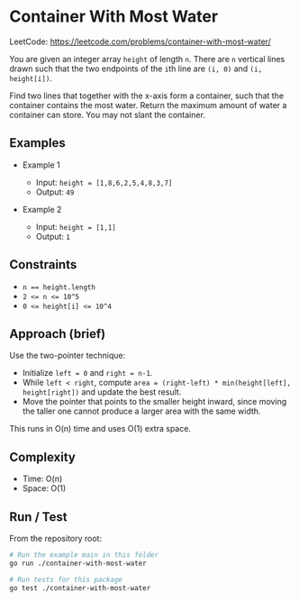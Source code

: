 # Container With Most Water

LeetCode: https://leetcode.com/problems/container-with-most-water/

You are given an integer array `height` of length `n`. There are `n` vertical lines drawn such that the two endpoints of the `i`th line are `(i, 0)` and `(i, height[i])`.

Find two lines that together with the x-axis form a container, such that the container contains the most water. Return the maximum amount of water a container can store. You may not slant the container.

## Examples

- Example 1
  - Input: `height = [1,8,6,2,5,4,8,3,7]`
  - Output: `49`

- Example 2
  - Input: `height = [1,1]`
  - Output: `1`

## Constraints

- `n == height.length`
- `2 <= n <= 10^5`
- `0 <= height[i] <= 10^4`

## Approach (brief)

Use the two-pointer technique:

- Initialize `left = 0` and `right = n-1`.
- While `left < right`, compute `area = (right-left) * min(height[left], height[right])` and update the best result.
- Move the pointer that points to the smaller height inward, since moving the taller one cannot produce a larger area with the same width.

This runs in O(n) time and uses O(1) extra space.

## Complexity

- Time: O(n)
- Space: O(1)

## Run / Test

From the repository root:

```bash
# Run the example main in this folder
go run ./container-with-most-water

# Run tests for this package
go test ./container-with-most-water
```
